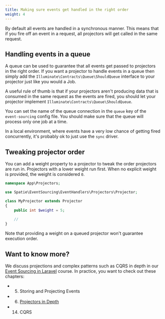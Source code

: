 ```yaml
---
title: Making sure events get handled in the right order
weight: 4
---
```


By default all events are handled in a synchronous manner. This means that if you fire off an event in a request, all projectors will get called in the same request.

## Handling events in a queue

A queue can be used to guarantee that all events get passed to projectors in the right order. If you want a projector to handle events in a queue then simply add the `Illuminate\Contracts\Queue\ShouldQueue` interface to your projector just like you would a Job. 

A useful rule of thumb is that if your projectors aren't producing data that is consumed in the same request as the events are fired, you should let your projector implement `Illuminate\Contracts\Queue\ShouldQueue`.

You can set the name of the queue connection in the `queue` key of the `event-sourcing` config file.  You should make sure that the queue will process only one job at a time.

In a local environment, where events have a very low chance of getting fired concurrently, it's probably ok to just use the `sync` driver.

## Tweaking projector order

You can add a weight property to a projector to tweak the order projectors are run in. Projectors with a lower weight run first. When no explicit weight is provided, the weight is considered `0`.

```php
namespace App\Projectors;

use Spatie\EventSourcing\EventHandlers\Projectors\Projector;

class MyProjector extends Projector
{
    public int $weight = 5;
    
    //
}
```

Note that providing a weight on a queued projector won't guarantee execution order.

## Want to know more?

We discuss projections and complex patterns such as CQRS in depth in our [Event Sourcing in Laravel](https://event-sourcing-laravel.com/) course. In practice, you want to check out these chapters:

- 05. Storing and Projecting Events
- 06. [Projectors in Depth](https://event-sourcing-laravel.com/projectors-in-depth)
- 14. CQRS
